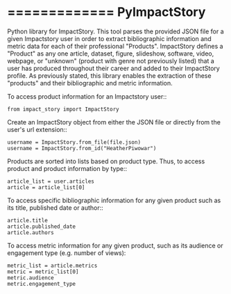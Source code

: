 =============
PyImpactStory
=============

Python library for ImpactStory. This tool parses the provided JSON file for a given Impactstory user in order to extract
bibliographic information and metric data for each of their professional "Products". ImpactStory defines a "Product"
as any one article, dataset, figure, slideshow, software, video, webpage, or "unknown" (product with genre not
previously listed) that a user has produced throughout their career and added to their ImpactStory profile. As
previously stated, this library enables the extraction of these "products" and their bibliographic and
metric information.

To access product information for an Impactstory user::

    from impact_story import ImpactStory

Create an ImpactStory object from either the JSON file or directly from the user's url extension::

    username = ImpactStory.from_file(file.json)
    username = ImpactStory.from_id("HeatherPiwowar")

Products are sorted into lists based on product type. Thus, to access product and product information by type::

    article_list = user.articles
    article = article_list[0]

To access specific bibliographic information for any given product such as its title, published date or author::

    article.title
    article.published_date
    article.authors


To access metric information for any given product, such as its audience or engagement type (e.g. number of views):

    metric_list = article.metrics
    metric = metric_list[0]
    metric.audience
    metric.engagement_type



